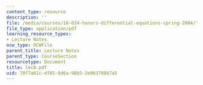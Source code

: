 ```yaml
---
content_type: resource
description: ''
file: /media/courses/18-034-honors-differential-equations-spring-2004/70f7a61cdf850d6a98b52e063708b7a5_lec8.pdf
file_type: application/pdf
learning_resource_types:
- Lecture Notes
ocw_type: OCWFile
parent_title: Lecture Notes
parent_type: CourseSection
resourcetype: Document
title: lec8.pdf
uid: 70f7a61c-df85-0d6a-98b5-2e063708b7a5
---
```

